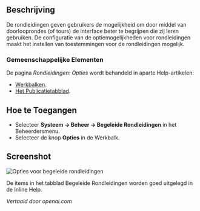 <!-- Filename: Help4.x:Guided_Tours:_Options  / Display title: Gidsrondleidingen: Opties -->

## Beschrijving

De rondleidingen geven gebruikers de mogelijkheid om door middel van doorlooprondes (of tours) de interface beter te begrijpen die zij leren gebruiken. De configuratie van de optiemogelijkheden voor rondleidingen maakt het instellen van toestemmingen voor de rondleidingen mogelijk.

### Gemeenschappelijke Elementen

De pagina *Rondleidingen: Opties* wordt behandeld in aparte Help-artikelen:

* [Werkbalken](jdocmanual?article=help/common-elements/toolbars).
* [Het Publicatietabblad](jdocmanual?article=help/common-elements/edit-publishing).

## Hoe te Toegangen

- Selecteer **Systeem -> Beheer -> Begeleide Rondleidingen** in het Beheerdersmenu.
- Selecteer de knop **Opties** in de Werkbalk.

## Screenshot

![Opties voor begeleide rondleidingen](../../../en/images/guided-tours/guided-tours-options.png)

De items in het tabblad Begeleide Rondleidingen worden goed uitgelegd in de Inline Help.

*Vertaald door openai.com*

